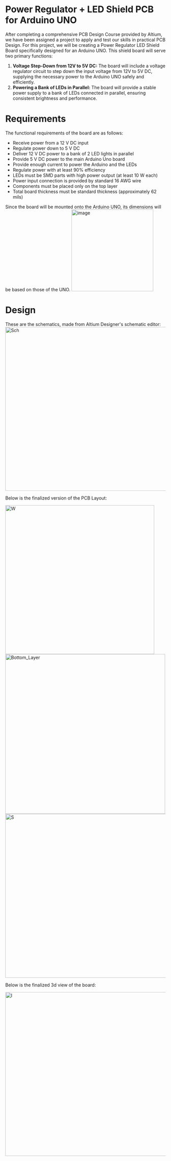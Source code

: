 # Power Regulator + LED Shield PCB for Arduino UNO

After completing a comprehensive PCB Design Course provided by Altium, we have been assigned a project to apply and test our skills in practical PCB Design. For this project, we will be creating a Power Regulator LED Shield Board specifically designed for an Arduino UNO. This shield board will serve two primary functions:

1. **Voltage Step-Down from 12V to 5V DC:** The board will include a voltage regulator circuit to step down the input voltage from 12V to 5V DC, supplying the necessary power to the Arduino UNO safely and efficiently.
2. **Powering a Bank of LEDs in Parallel:** The board will provide a stable power supply to a bank of LEDs connected in parallel, ensuring consistent brightness and performance.

# Requirements
The functional requirements of the board are as follows:
- Receive power from a 12 V DC input
- Regulate power down to 5 V DC
- Deliver 12 V DC power to a bank of 2 LED lights in parallel
- Provide 5 V DC power to the main Arduino Uno board
- Provide enough current to power the Arduino and the LEDs
- Regulate power with at least 90% efficiency
- LEDs must be SMD parts with high power output (at least 10 W each)
- Power input connection is provided by standard 16 AWG wire
- Components must be placed only on the top layer
- Total board thickness must be standard thickness (approximately 62 mils)

Since the board will be mounted onto the Arduino UNO, its dimensions will be based on those of the UNO.
<img width="257" alt="image" src="https://github.com/Mufasa8066/Power-Regulator-LED-Board/assets/124084701/0262c669-6ec1-4f00-b4e2-86db8dbe03d6">


# Design

These are the schematics, made from Altium Designer's schematic editor:
<img width="515" alt="Sch" src="https://github.com/Mufasa8066/Power-Regulator-LED-Board/assets/124084701/975416a8-6499-4812-be27-9b1608f80a9b">

Below is the finalized version of the PCB Layout:

<img width="468" alt="W" src="https://github.com/Mufasa8066/Power-Regulator-LED-Board/assets/124084701/ac7ad3b4-6a0c-43c9-94fd-9eef09426d86">
<img width="502" alt="Bottom_Layer" src="https://github.com/Mufasa8066/Power-Regulator-LED-Board/assets/124084701/ba3b8e58-9634-499d-aa00-4ffcd75d2d3a">
<img width="515" alt="S" src="https://github.com/Mufasa8066/Power-Regulator-LED-Board/assets/124084701/d4854151-cb0e-49ee-a182-b0f3d00de75c">

Below is the finalized 3d view of the board:

<img width="515" alt="l" src="https://github.com/Mufasa8066/Power-Regulator-LED-Board/assets/124084701/8b44ca95-59f1-464d-b8fa-7827875a37c4">





